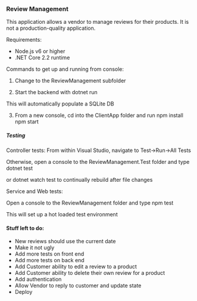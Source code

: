 ### Review Management

This application allows a vendor to manage reviews for their products. It is not a production-quality application.

Requirements:
+ Node.js v6 or higher
+ .NET Core 2.2 runtime

Commands to get up and running from console:

1) Change to the ReviewManagement subfolder

2) Start the backend with
        dotnet run

This will automatically populate a SQLite DB

3) From a new console, cd into the ClientApp folder and run
        npm install
        npm start

##### Testing

Controller tests:
From within Visual Studio, navigate to Test->Run->All Tests

Otherwise, open a console to the ReviewManagement.Test folder and type
		dotnet test

or
		dotnet watch test
to continually rebuild after file changes

Service and Web tests:

Open a console to the ReviewManagement folder and type
		npm test

This will set up a hot loaded test environment

#### Stuff left to do:

- New reviews should use the current date
- Make it not ugly
- Add more tests on front end
- Add more tests on back end
- Add Customer ability to edit a review to a product
- Add Customer ability to delete their own review for a product
- Add authentication
- Allow Vendor to reply to customer and update state
- Deploy
